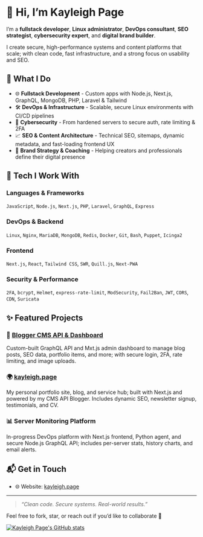 # 👋 Hi, I’m Kayleigh Page
I’m a **fullstack developer**, **Linux administrator**, **DevOps consultant**, **SEO strategist**, **cybersecurity expert**, and **digital brand builder**.

I create secure, high-performance systems and content platforms that scale; with clean code, fast infrastructure, and a strong focus on usability and SEO.


## 🧠 What I Do
- 🌐 **Fullstack Development** - Custom apps with Node.js, Next.js, GraphQL, MongoDB, PHP, Laravel & Tailwind
- 🛠 **DevOps & Infrastructure** - Scalable, secure Linux environments with CI/CD pipelines
- 🔐 **Cybersecurity** - From hardened servers to secure auth, rate limiting & 2FA
- 📈 **SEO & Content Architecture** - Technical SEO, sitemaps, dynamic metadata, and fast-loading frontend UX
- 🚀 **Brand Strategy & Coaching** - Helping creators and professionals define their digital presence


## 🧰 Tech I Work With
### **Languages & Frameworks**  
`JavaScript`, `Node.js`, `Next.js`, `PHP`, `Laravel`, `GraphQL`, `Express`

### **DevOps & Backend**  
`Linux`, `Nginx`, `MariaDB`, `MongoDB`, `Redis`,  `Docker`, `Git`, `Bash`, `Puppet`, `Icinga2`

### **Frontend**  
`Next.js`, `React`, `Tailwind CSS`, `SWR`, `Quill.js`, `Next-PWA`

### **Security & Performance**  
`2FA`, `bcrypt`, `Helmet`, `express-rate-limit`, `ModSecurity`, `Fail2Ban`, `JWT`, `CORS`, `CDN`, `Suricata`


## ✨ Featured Projects
### 🔧 [**Blogger CMS API & Dashboard**](https://github.com/kayleigh-page/blogger)  
Custom-built GraphQL API and Mxt.js admin dashboard to manage blog posts, SEO data, portfolio items, and more; with secure login, 2FA, rate limiting, and image uploads.

### 🌍 [**kayleigh.page**](https://kayleigh.page)  
My personal portfolio site, blog, and service hub; built with Next.js and powered by my CMS API Blogger. Includes dynamic SEO, newsletter signup, testimonials, and CV.

### 📊 **Server Monitoring Platform**  
In-progress DevOps platform with Next.js frontend, Python agent, and secure Node.js GraphQL API; includes per-server stats, history charts, and email alerts.


## 📬 Get in Touch

- 🌐 Website: [kayleigh.page](https://kayleigh.page)

---

> *“Clean code. Secure systems. Real-world results.”*

Feel free to fork, star, or reach out if you’d like to collaborate 🤍


[![Kayleigh Page's GitHub stats](https://github-readme-stats.vercel.app/api?username=kayleigh-page)](https://github.com/anuraghazra/github-readme-stats)

